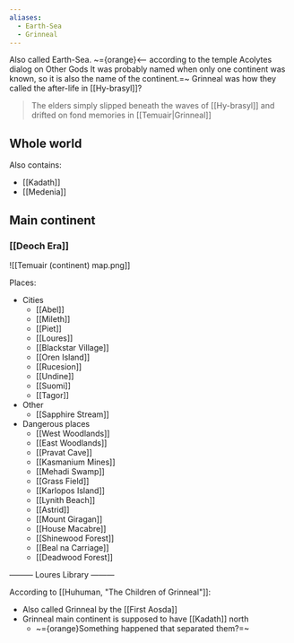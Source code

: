 ```yaml
---
aliases:
  - Earth-Sea
  - Grinneal
---
```

Also called Earth-Sea. ~={orange}<-- according to the temple Acolytes dialog on Other Gods
It was probably named when only one continent was known, so it is also the name of the continent.=~
Grinneal was how they called the after-life in [[Hy-brasyl]]? 
> The elders simply slipped beneath the waves of [[Hy-brasyl]] and drifted on fond memories in [[Temuair|Grinneal]]
## Whole world

Also contains:
- [[Kadath]]
- [[Medenia]]

## Main continent 

### [[Deoch Era]]

![[Temuair (continent) map.png]]

Places:
- Cities
	- [[Abel]]
	- [[Mileth]]
	- [[Piet]]
	- [[Loures]]
	- [[Blackstar Village]]
	- [[Oren Island]]
	- [[Rucesion]]
	- [[Undine]]
	- [[Suomi]]
	- [[Tagor]]
- Other
	- [[Sapphire Stream]]
- Dangerous places
	- [[West Woodlands]]
	- [[East Woodlands]]
	- [[Pravat Cave]]
	- [[Kasmanium Mines]]
	- [[Mehadi Swamp]]
	- [[Grass Field]]
	- [[Karlopos Island]]
	- [[Lynith Beach]]
	- [[Astrid]]
	- [[Mount Giragan]]
	- [[House Macabre]]
	- [[Shinewood Forest]]
	- [[Beal na Carriage]]
	- [[Deadwood Forest]]

——— Loures Library ———

According to [[Huhuman, "The Children of Grinneal"]]:
- Also called Grinneal by the [[First Aosda]]
- Grinneal main continent is supposed to have [[Kadath]] north
	- ~={orange}Something happened that separated them?=~